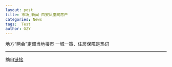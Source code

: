 ```yaml
---
layout: post
title: 市场_新闻-西安凤凰网房产
categories: News
tags:  Test
author: GZY
---
```


地方“两会”定调当地楼市 一城一策、住房保障是热词

*****

摘自[链接](http://xa.house.ifeng.com/news/market/0)